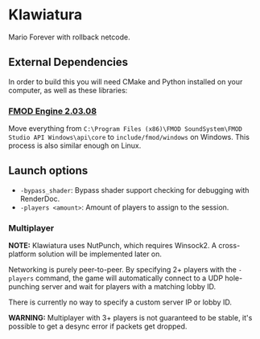 # Klawiatura

Mario Forever with rollback netcode.

## External Dependencies

In order to build this you will need CMake and Python installed on your
computer, as well as these libraries:

### [FMOD Engine 2.03.08](https://www.fmod.com/download#fmodengine)

Move everything from `C:\Program Files (x86)\FMOD SoundSystem\FMOD Studio API Windows\api\core`
to `include/fmod/windows` on Windows. This process is also similar enough on Linux.

## Launch options

- `-bypass_shader`: Bypass shader support checking for debugging with RenderDoc.
- `-players <amount>`: Amount of players to assign to the session.

### Multiplayer

**NOTE:** Klawiatura uses NutPunch, which requires Winsock2. A cross-platform
solution will be implemented later on.

Networking is purely peer-to-peer. By specifying 2+ players with the `-players`
command, the game will automatically connect to a UDP hole-punching server and
wait for players with a matching lobby ID.

There is currently no way to specify a custom server IP or lobby ID.

**WARNING:** Multiplayer with 3+ players is not guaranteed to be stable, it's
possible to get a desync error if packets get dropped.
